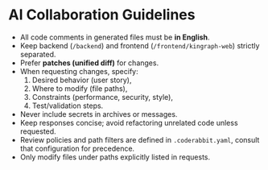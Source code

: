 # AI Collaboration Guidelines

- All code comments in generated files must be **in English**.
- Keep backend (`/backend`) and frontend (`/frontend/kingraph-web`) strictly separated.
- Prefer **patches (unified diff)** for changes.
- When requesting changes, specify:
  1. Desired behavior (user story),
  2. Where to modify (file paths),
  3. Constraints (performance, security, style),
  4. Test/validation steps.
- Never include secrets in archives or messages.
- Keep responses concise; avoid refactoring unrelated code unless requested.
- Review policies and path filters are defined in `.coderabbit.yaml`, consult that configuration for precedence.
- Only modify files under paths explicitly listed in requests.
